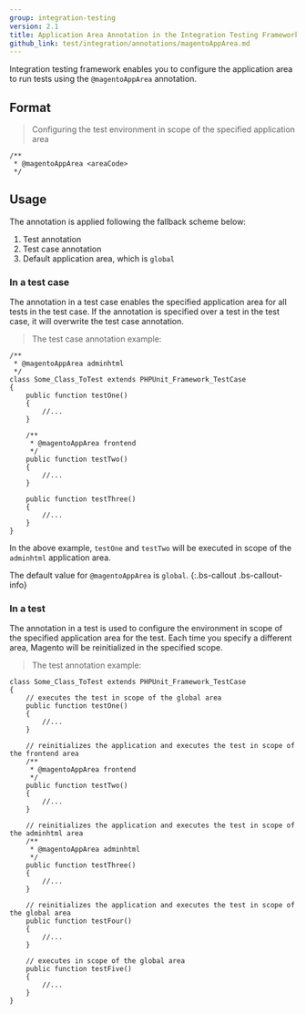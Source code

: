 ```yaml
---
group: integration-testing
version: 2.1
title: Application Area Annotation in the Integration Testing Framework
github_link: test/integration/annotations/magentoAppArea.md
---
```


Integration testing framework enables you to configure the application area to run tests using the `@magentoAppArea` annotation.

## Format

> Configuring the test environment in scope of the specified application area

```php?start_inline=1
/**
 * @magentoAppArea <areaCode>
 */
```

## Usage

The annotation is applied following the fallback scheme below:

1. Test annotation
2. Test case annotation
3. Default application area, which is `global`

### In a test case

The annotation in a test case enables the specified application area for all tests in the test case.
If the annotation is specified over a test in the test case, it will overwrite the test case annotation.

> The test case annotation example:

```php?start_inline=1
/**
 * @magentoAppArea adminhtml
 */
class Some_Class_ToTest extends PHPUnit_Framework_TestCase
{
    public function testOne()
    {
        //...
    }
 
    /**
     * @magentoAppArea frontend
     */
    public function testTwo()
    {
        //...
    }
 
    public function testThree()
    {
        //...
    }
}
```

In the above example, `testOne` and `testTwo` will be executed in scope of the `adminhtml` application area.

The default value for `@magentoAppArea` is `global`.
{:.bs-callout .bs-callout-info}

### In a test

The annotation in a test is used to configure the environment in scope of the specified application area for the test.
Each time you specify a different area, Magento will be reinitialized in the specified scope.

> The test annotation example:

```php?start_inline=1
class Some_Class_ToTest extends PHPUnit_Framework_TestCase
{
    // executes the test in scope of the global area
    public function testOne()
    {
        //...
    }
 
    // reinitializes the application and executes the test in scope of the frontend area
    /**
     * @magentoAppArea frontend
     */
    public function testTwo()
    {
        //...
    }
 
    // reinitializes the application and executes the test in scope of the adminhtml area
    /**
     * @magentoAppArea adminhtml
     */
    public function testThree()
    {
        //...
    }
 
    // reinitializes the application and executes the test in scope of the global area
    public function testFour()
    {
        //...
    }
 
    // executes in scope of the global area
    public function testFive()
    {
        //...
    }
}
```